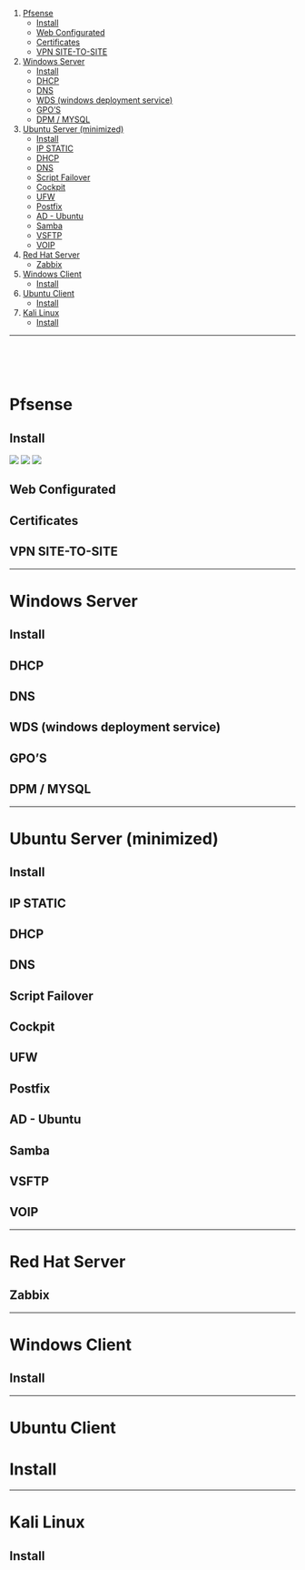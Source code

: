 1. [Pfsense](#Pfsense)
	- [Install](#Install)
	- [Web Configurated](Manual%20-%20Sistemas.md#Web%20Configurated)
	- [Certificates](#Certificates)
	- [VPN SITE-TO-SITE](#VPN%20SITE-TO-SITE)
2. [Windows Server](#Windows%20Server)
	- [Install](#Install)
	- [DHCP](#DHCP)
	- [DNS](#DNS)
	- [WDS (windows deployment service)](#WDS%20(windows%20deployment%20service))
	- [GPO’S](#GPO’S)
	- [DPM / MYSQL](#DPM%20/%20MYSQL)
3. [Ubuntu Server (minimized)](#Ubuntu%20Server%20(minimized))
	- [Install](#Install)
	- [IP STATIC](#IP%20STATIC)
	- [DHCP](#DHCP)
	- [DNS](#DNS)
	- [Script Failover](#Script%20Failover)
	- [Cockpit](#Cockpit)
	- [UFW](#UFW)
	- [Postfix](#Postfix)
	- [AD - Ubuntu](#AD%20-%20Ubuntu)
	- [Samba](#Samba)
	- [VSFTP](#VSFTP)
	- [VOIP](#VOIP)
4. [Red Hat Server](#Red%20Hat%20Server)
	- [Zabbix](#Zabbix)
5. [Windows Client](#Windows%20Client)
	- [Install](#Install)
6. [Ubuntu Client](#Ubuntu%20Client)
	- [Install](#Install)
7. [Kali Linux](#Kali%20Linux)
	- [Install](#Install)
---
<br>
<br>
<br>


# Pfsense 
## Install
![](../../attachments/1%20-%20Pfsense%20Installation.png)
![](../../attachments/Untitled.png)
![](../../attachments/Untitled-1.png)

## Web Configurated

## Certificates
## VPN SITE-TO-SITE

---
# Windows Server
## Install
## DHCP
## DNS
## WDS (windows deployment service)
## GPO’S
## DPM / MYSQL

---
# Ubuntu Server (minimized)
## Install
## IP STATIC
## DHCP
## DNS
## Script Failover
## Cockpit
## UFW
## Postfix
## AD - Ubuntu
## Samba
## VSFTP
## VOIP

---
# Red Hat Server
## Zabbix

---
# Windows Client
## Install

---
# Ubuntu Client
# Install

---
# Kali Linux
## Install